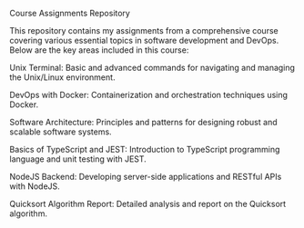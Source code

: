Course Assignments Repository

This repository contains my assignments from a comprehensive course covering various essential topics in software development and DevOps. Below are the key areas included in this course:

Unix Terminal: Basic and advanced commands for navigating and managing the Unix/Linux environment.

DevOps with Docker: Containerization and orchestration techniques using Docker.

Software Architecture: Principles and patterns for designing robust and scalable software systems.

Basics of TypeScript and JEST: Introduction to TypeScript programming language and unit testing with JEST.

NodeJS Backend: Developing server-side applications and RESTful APIs with NodeJS.

Quicksort Algorithm Report: Detailed analysis and report on the Quicksort algorithm.
